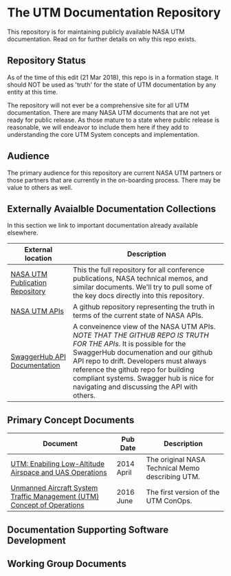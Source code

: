 # The UTM Documentation Repository

This repository is for maintaining publicly available NASA UTM documentation.  Read on for further details on why this repo exists.

## Repository Status
As of the time of this edit (21 Mar 2018), this repo is in a formation stage.  It should NOT be used as 'truth' for the state of UTM documentation by any entity at this time.

The repository will not ever be a comprehensive site for all UTM documentation.  There are many NASA UTM documents that are not yet ready for public release.  As those mature to a state where public release is reasonable, we will endeavor to include them here if they add to understanding the core UTM System concepts and implementation.

## Audience
The primary audience for this repository are current NASA UTM partners or those partners that are currently in the on-boarding process.  There may be value to others as well.

## Externally Avaialble Documentation Collections
In this section we link to important documentation already available elsewhere.

| External location        | Description |
| ------------------------ | ------------- |
| [NASA UTM Publication Repository](https://utm.arc.nasa.gov/documents.shtml) | This the full repository for all conference publications, NASA technical memos, and similar documents. We'll try to pull some of the key docs directly into this repository. |
| [NASA UTM APIs](https://github.com/nasa/utm-apis) | A github repository representing the truth in terms of the current state of NASA APIs. |
| [SwaggerHub API Documentation](https://app.swaggerhub.com/search?owner=utm)  | A conveinence view of the NASA UTM APIs. *NOTE THAT THE GITHUB REPO IS TRUTH FOR THE APIs*. It is possible for the SwaggerHub documenation and our github API repo to drift. Developers must always reference the github repo for building compliant systems. Swagger hub is nice for navigating and discussing the API with others. | 

## Primary Concept Documents
| Document        | Pub Date | Description |
| ------------------------ | --- | ------------- |
| [UTM: Enabiling Low-Altitude Airspace and UAS Operations](UTM-Original-TM-20140013436.pdf) | 2014 April | The original NASA Technical Memo describing UTM. |
| [Unmanned Aircraft System Traffic Management (UTM) Concept of Operations](Aviation2016_UTMConOps_AsPublished_v2.pdf) | 2016 June | The first version of the UTM ConOps. |

## Documentation Supporting Software Development

## Working Group Documents
